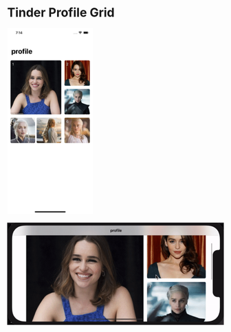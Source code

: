 # Tinder Profile Grid

<img src="g.png" alt="drawing" width="200"/></br></br>
<img src="g.gif" alt="drawing"/>
